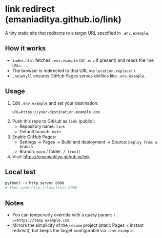 # link redirect (emaniaditya.github.io/link)

A tiny static site that redirects to a target URL specified in `.env.example`.

## How it works
- `index.html` fetches `.env.example` (or `.env` if present) and reads the line `URL=...`.
- The browser is redirected to that URL via `location.replace()`.
- `.nojekyll` ensures GitHub Pages serves dotfiles like `.env.example`.

## Usage
1. Edit `.env.example` and set your destination:
   ```env
   URL=https://your-destination.example.com
   ```
2. Push this repo to GitHub as `link` (public):
   - Repository name: `link`
   - Default branch: `main`
3. Enable GitHub Pages:
   - Settings → Pages → Build and deployment → Source: `Deploy from a branch`
   - Branch: `main` / folder: `/ (root)`
4. Visit: https://emaniaditya.github.io/link

## Local test
```bash
python3 -m http.server 8080
# then open http://localhost:8080
```

## Notes
- You can temporarily override with a query param: `?u=https://temp.example.com`.
- Mirrors the simplicity of the `resume` project (static Pages + instant redirect), but keeps the target configurable via `.env.example`.
